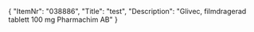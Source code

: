 {
  "ItemNr": "038886",
  "Title": "test",
  "Description": "Glivec, filmdragerad tablett 100 mg Pharmachim AB"
}